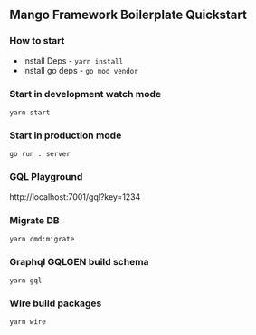 ## Mango Framework Boilerplate Quickstart

### How to start
* Install Deps - `yarn install`
* Install go deps - `go mod vendor`

### Start in development watch mode
```
yarn start
```

### Start in production mode
```
go run . server
```

### GQL Playground
http://localhost:7001/gql?key=1234

### Migrate DB
```
yarn cmd:migrate
```

### Graphql GQLGEN build schema
```
yarn gql
```

### Wire build packages
```
yarn wire
```
